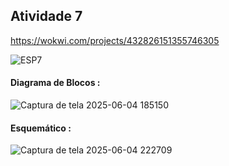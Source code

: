 ## Atividade 7 

https://wokwi.com/projects/432826151355746305

![ESP7](https://github.com/user-attachments/assets/8a54758f-f232-49c4-9e88-da2f64d93de1)

#### Diagrama de Blocos :
![Captura de tela 2025-06-04 185150](https://github.com/user-attachments/assets/c92c680d-004c-410f-b383-2388ced1e68f)

#### Esquemático :
![Captura de tela 2025-06-04 222709](https://github.com/user-attachments/assets/a0cff415-e029-41a2-91b9-001c9f5b9e0b)
